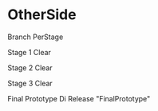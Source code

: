 # OtherSide

Branch PerStage 

Stage 1 Clear

Stage 2 Clear

Stage 3 Clear

Final Prototype Di Release "FinalPrototype"
